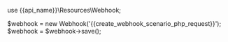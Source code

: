 use {{api_name}}\Resources\Webhook;

$webhook = new Webhook('{{create_webhook_scenario_php_request}}');
$webhook = $webhook->save();


